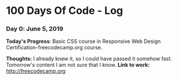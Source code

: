 # 100 Days Of Code - Log

### Day 0: June 5, 2019

**Today's Progress**: Basic CSS course in Responsive Web Design Certification-freecodecamp.org course.

**Thoughts:** I already knew it, so I could have passed it somehow fast. Tomorrow's content I am not sure that I know.
**Link to work:** http://freecodecamp.org

